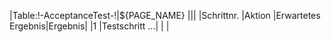 |Table:!-AcceptanceTest-!|${PAGE_NAME}                                |||
|Schrittnr.              |Aktion         |Erwartetes Ergebnis|Ergebnis|
|1                       |Testschritt ...|                   |        |
